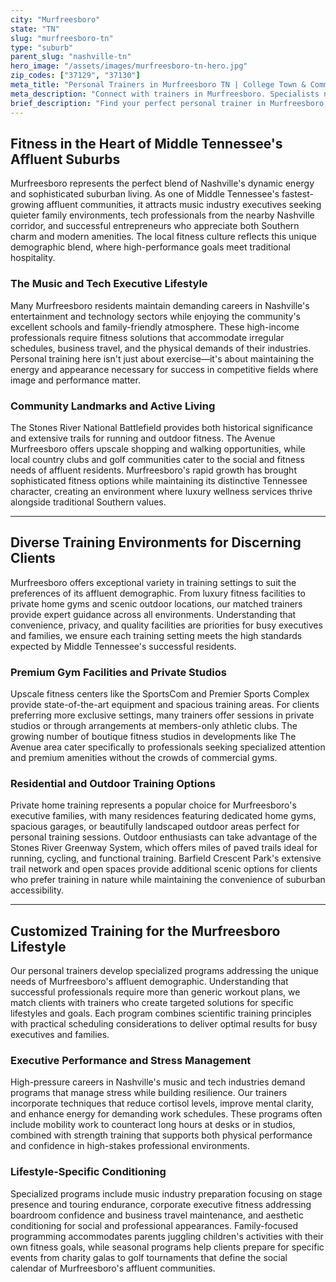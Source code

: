 ```yaml
---
city: "Murfreesboro"
state: "TN"
slug: "murfreesboro-tn"
type: "suburb"
parent_slug: "nashville-tn"
hero_image: "/assets/images/murfreesboro-tn-hero.jpg"
zip_codes: ["37129", "37130"]
meta_title: "Personal Trainers in Murfreesboro TN | College Town & Commuter Fitness"
meta_description: "Connect with trainers in Murfreesboro. Specialists near MTSU, focusing on student fitness, large suburban gyms, and commuter schedules."
brief_description: "Find your perfect personal trainer in Murfreesboro, TN, where Southern charm meets elite fitness. Our exclusive matching service connects you with certified professionals who understand the demanding schedules of Nashville's music executives, tech leaders, and affluent suburban families. Whether you prefer private home sessions, luxury gym facilities, or outdoor workouts at Stones River National Battlefield, we'll match you with a trainer who aligns with your goals, lifestyle, and high standards. Achieve peak performance, stress management, and aesthetic results with a personalized fitness partnership designed for Middle Tennessee's discerning residents. Book your consultation today."
---
```

## Fitness in the Heart of Middle Tennessee's Affluent Suburbs

Murfreesboro represents the perfect blend of Nashville's dynamic energy and sophisticated suburban living. As one of Middle Tennessee's fastest-growing affluent communities, it attracts music industry executives seeking quieter family environments, tech professionals from the nearby Nashville corridor, and successful entrepreneurs who appreciate both Southern charm and modern amenities. The local fitness culture reflects this unique demographic blend, where high-performance goals meet traditional hospitality.

### The Music and Tech Executive Lifestyle

Many Murfreesboro residents maintain demanding careers in Nashville's entertainment and technology sectors while enjoying the community's excellent schools and family-friendly atmosphere. These high-income professionals require fitness solutions that accommodate irregular schedules, business travel, and the physical demands of their industries. Personal training here isn't just about exercise—it's about maintaining the energy and appearance necessary for success in competitive fields where image and performance matter.

### Community Landmarks and Active Living

The Stones River National Battlefield provides both historical significance and extensive trails for running and outdoor fitness. The Avenue Murfreesboro offers upscale shopping and walking opportunities, while local country clubs and golf communities cater to the social and fitness needs of affluent residents. Murfreesboro's rapid growth has brought sophisticated fitness options while maintaining its distinctive Tennessee character, creating an environment where luxury wellness services thrive alongside traditional Southern values.

---

## Diverse Training Environments for Discerning Clients

Murfreesboro offers exceptional variety in training settings to suit the preferences of its affluent demographic. From luxury fitness facilities to private home gyms and scenic outdoor locations, our matched trainers provide expert guidance across all environments. Understanding that convenience, privacy, and quality facilities are priorities for busy executives and families, we ensure each training setting meets the high standards expected by Middle Tennessee's successful residents.

### Premium Gym Facilities and Private Studios

Upscale fitness centers like the SportsCom and Premier Sports Complex provide state-of-the-art equipment and spacious training areas. For clients preferring more exclusive settings, many trainers offer sessions in private studios or through arrangements at members-only athletic clubs. The growing number of boutique fitness studios in developments like The Avenue area cater specifically to professionals seeking specialized attention and premium amenities without the crowds of commercial gyms.

### Residential and Outdoor Training Options

Private home training represents a popular choice for Murfreesboro's executive families, with many residences featuring dedicated home gyms, spacious garages, or beautifully landscaped outdoor areas perfect for personal training sessions. Outdoor enthusiasts can take advantage of the Stones River Greenway System, which offers miles of paved trails ideal for running, cycling, and functional training. Barfield Crescent Park's extensive trail network and open spaces provide additional scenic options for clients who prefer training in nature while maintaining the convenience of suburban accessibility.

---

## Customized Training for the Murfreesboro Lifestyle

Our personal trainers develop specialized programs addressing the unique needs of Murfreesboro's affluent demographic. Understanding that successful professionals require more than generic workout plans, we match clients with trainers who create targeted solutions for specific lifestyles and goals. Each program combines scientific training principles with practical scheduling considerations to deliver optimal results for busy executives and families.

### Executive Performance and Stress Management

High-pressure careers in Nashville's music and tech industries demand programs that manage stress while building resilience. Our trainers incorporate techniques that reduce cortisol levels, improve mental clarity, and enhance energy for demanding work schedules. These programs often include mobility work to counteract long hours at desks or in studios, combined with strength training that supports both physical performance and confidence in high-stakes professional environments.

### Lifestyle-Specific Conditioning

Specialized programs include music industry preparation focusing on stage presence and touring endurance, corporate executive fitness addressing boardroom confidence and business travel maintenance, and aesthetic conditioning for social and professional appearances. Family-focused programming accommodates parents juggling children's activities with their own fitness goals, while seasonal programs help clients prepare for specific events from charity galas to golf tournaments that define the social calendar of Murfreesboro's affluent communities.